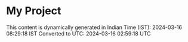 # My Project

This content is dynamically generated in Indian Time (IST): 2024-03-16 08:29:18 IST
Converted to UTC: 2024-03-16 02:59:18 UTC
